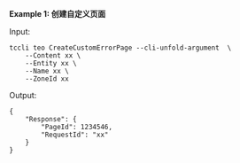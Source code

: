 **Example 1: 创建自定义页面**



Input: 

```
tccli teo CreateCustomErrorPage --cli-unfold-argument  \
    --Content xx \
    --Entity xx \
    --Name xx \
    --ZoneId xx
```

Output: 
```
{
    "Response": {
        "PageId": 1234546,
        "RequestId": "xx"
    }
}
```

